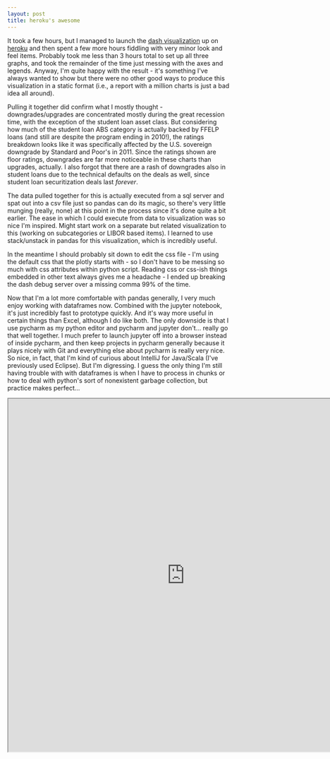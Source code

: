 ```yaml
---
layout: post
title: heroku's awesome
---
```


It took a few hours, but I managed to launch the <a href="https://minsun-abs.herokuapp.com/">dash visualization</a> up on <a href="https://www.heroku.com">heroku</a> and then spent a few more hours fiddling with very minor look and feel items. Probably took me less than 3 hours total to set up all three graphs, and took the remainder of the time just messing with the axes and legends. Anyway, I'm quite happy with the result - it's something I've always wanted to show but there were no other good ways to produce this visualization in a static format (i.e., a report with a million charts is just a bad idea all around). 

Pulling it together did confirm what I mostly thought - downgrades/upgrades are concentrated mostly during the great recession time, with the exception of the student loan asset class. But considering how much of the student loan ABS category is actually backed by FFELP loans (and still are despite the program ending in 2010!), the ratings breakdown looks like it was specifically affected by the U.S. sovereign downgrade by Standard and Poor's in 2011. Since the ratings shown are floor ratings, downgrades are far more noticeable in these charts than upgrades, actually. I also forgot that there are a rash of downgrades also in student loans due to the technical defaults on the deals as well, since student loan securitization deals last *forever*.

The data pulled together for this is actually executed from a sql server and spat out into a csv file just so pandas can do its magic, so there's very little munging (really, none) at this point in the process since it's done quite a bit earlier. The ease in which I could execute from data to visualization was so nice I'm inspired. Might start work on a separate but related visualization to this (working on subcategories or LIBOR based items). I learned to use stack/unstack in pandas for this visualization, which is incredibly useful. 

In the meantime I should probably sit down to edit the css file - I'm using the default css that the plotly starts with - so I don't have to be messing so much with css attributes within python script. Reading css or css-ish things embedded in other text always gives me a headache - I ended up breaking the dash debug server over a missing comma 99% of the time.

Now that I'm a lot more comfortable with pandas generally, I very much enjoy working with dataframes now. Combined with the jupyter notebook, it's just incredibly fast to prototype quickly. And it's way more useful in certain things than Excel, although I do like both. The only downside is that I use pycharm as my python editor and pycharm and jupyter don't... really go that well together. I much prefer to launch jupyter off into a browser instead of inside pycharm, and then keep projects in pycharm generally because it plays nicely with Git and everything else about pycharm is really very nice. So nice, in fact, that I'm kind of curious about IntelliJ for Java/Scala (I've previously used Eclipse). But I'm digressing. I guess the only thing I'm still having trouble with with dataframes is when I have to process in chunks or how to deal with python's sort of nonexistent garbage collection, but practice makes perfect...

<iframe src="https://minsun-abs.herokuapp.com/" allowfullscreen="allowfullscreen" width="800" height="800"></iframe>




